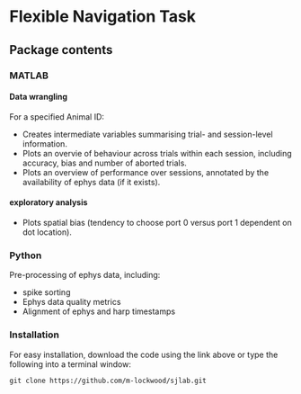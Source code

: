 # Flexible Navigation Task

## Package contents

### MATLAB

#### Data wrangling 
For a specified Animal ID:
* Creates intermediate variables summarising trial- and session-level information.
* Plots an overvie of behaviour across trials within each session, including accuracy, bias and number of aborted trials.
* Plots an overview of performance over sessions, annotated by the availability of ephys data (if it exists).

#### exploratory analysis
* Plots spatial bias (tendency to choose port 0 versus port 1 dependent on dot location).

### Python
Pre-processing of ephys data, including:
* spike sorting
* Ephys data quality metrics
* Alignment of ephys and harp timestamps


### Installation

For easy installation, download the code using the link above or type the following into a terminal window:
```
git clone https://github.com/m-lockwood/sjlab.git
```
